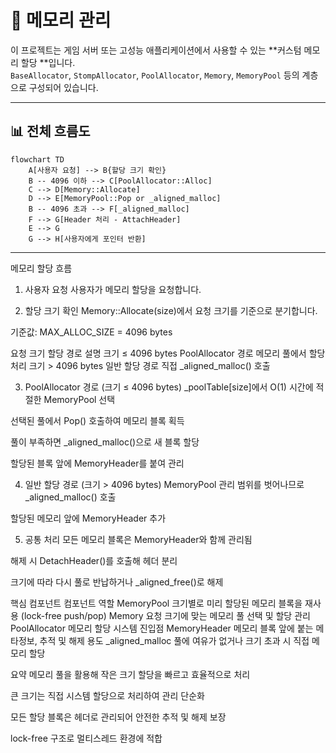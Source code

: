 # 🧠 메모리 관리

이 프로젝트는 게임 서버 또는 고성능 애플리케이션에서 사용할 수 있는 **커스텀 메모리 할당 **입니다.  
`BaseAllocator`, `StompAllocator`, `PoolAllocator`, `Memory`, `MemoryPool` 등의 계층으로 구성되어 있습니다.

---

## 📊 전체 흐름도

```mermaid
flowchart TD
    A[사용자 요청] --> B{할당 크기 확인}
    B -- 4096 이하 --> C[PoolAllocator::Alloc]
    C --> D[Memory::Allocate]
    D --> E[MemoryPool::Pop or _aligned_malloc]
    B -- 4096 초과 --> F[_aligned_malloc]
    F --> G[Header 처리 - AttachHeader]
    E --> G
    G --> H[사용자에게 포인터 반환]

```
--------------------------------------------
메모리 할당 흐름
1. 사용자 요청
사용자가 메모리 할당을 요청합니다.

2. 할당 크기 확인
Memory::Allocate(size)에서 요청 크기를 기준으로 분기합니다.

기준값: MAX_ALLOC_SIZE = 4096 bytes

요청 크기	할당 경로	설명
크기 ≤ 4096 bytes	PoolAllocator 경로	메모리 풀에서 할당 처리
크기 > 4096 bytes	일반 할당 경로	직접 _aligned_malloc() 호출

3. PoolAllocator 경로 (크기 ≤ 4096 bytes)
_poolTable[size]에서 O(1) 시간에 적절한 MemoryPool 선택

선택된 풀에서 Pop() 호출하여 메모리 블록 획득

풀이 부족하면 _aligned_malloc()으로 새 블록 할당

할당된 블록 앞에 MemoryHeader를 붙여 관리

4. 일반 할당 경로 (크기 > 4096 bytes)
MemoryPool 관리 범위를 벗어나므로 _aligned_malloc() 호출

할당된 메모리 앞에 MemoryHeader 추가

5. 공통 처리
모든 메모리 블록은 MemoryHeader와 함께 관리됨

해제 시 DetachHeader()를 호출해 헤더 분리

크기에 따라 다시 풀로 반납하거나 _aligned_free()로 해제

핵심 컴포넌트
컴포넌트	역할
MemoryPool	크기별로 미리 할당된 메모리 블록을 재사용 (lock-free push/pop)
Memory	요청 크기에 맞는 메모리 풀 선택 및 할당 관리
PoolAllocator	메모리 할당 시스템 진입점
MemoryHeader	메모리 블록 앞에 붙는 메타정보, 추적 및 해제 용도
_aligned_malloc	풀에 여유가 없거나 크기 초과 시 직접 메모리 할당

요약
메모리 풀을 활용해 작은 크기 할당을 빠르고 효율적으로 처리

큰 크기는 직접 시스템 할당으로 처리하여 관리 단순화

모든 할당 블록은 헤더로 관리되어 안전한 추적 및 해제 보장

lock-free 구조로 멀티스레드 환경에 적합



